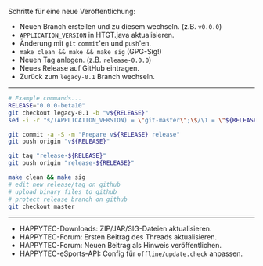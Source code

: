 Schritte für eine neue Veröffentlichung:

* Neuen Branch erstellen und zu diesem wechseln. (z.B. `v0.0.0`)
* `APPLICATION_VERSION` in HTGT.java aktualisieren.
* Änderung mit `git` `commit`'en und `push`'en.
* `make clean && make && make sig` (GPG-Sig!)
* Neuen Tag anlegen. (z.B. `release-0.0.0`)
* Neues Release auf GitHub eintragen.
* Zurück zum `legacy-0.1` Branch wechseln.

----

```bash
# Example commands...
RELEASE="0.0.0-beta10"
git checkout legacy-0.1 -b "v${RELEASE}"
sed -i -r "s/(APPLICATION_VERSION) = \"git-master\";\$/\1 = \"${RELEASE}\";/" src/HTGT.java

git commit -a -S -m "Prepare v${RELEASE} release"
git push origin "v${RELEASE}"

git tag "release-${RELEASE}"
git push origin "release-${RELEASE}"

make clean && make sig
# edit new release/tag on github
# upload binary files to github
# protect release branch on github
git checkout master
```

----

* HAPPYTEC-Downloads: ZIP/JAR/SIG-Dateien aktualisieren.
* HAPPYTEC-Forum: Ersten Beitrag des Threads aktualisieren.
* HAPPYTEC-Forum: Neuen Beitrag als Hinweis veröffentlichen.
* HAPPYTEC-eSports-API: Config für `offline/update.check` anpassen.
